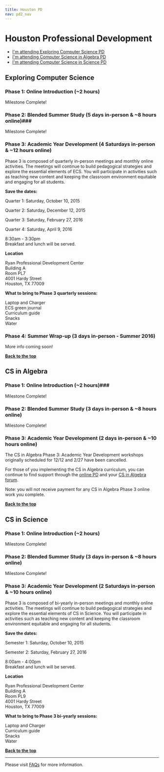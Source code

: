 ```yaml
---
title: Houston PD
nav: pd2_nav
---
```

<a id="top"></a>

# Houston Professional Development

- [I'm attending Exploring Computer Science PD](#ecs)
- [I'm attending Computer Science in Algebra PD](#algebra)
- [I'm attending Computer Science in Science PD](#science)

<a id="ecs"></a>

## Exploring Computer Science

### Phase 1: Online Introduction (~2 hours) ###

Milestone Complete!
### Phase 2: Blended Summer Study  (5 days in-person & ~8 hours online)###


Milestone Complete!


### Phase 3: Academic Year Development (4 Saturdays in-person & ~12 hours online) ###

Phase 3 is composed of quarterly in-person meetings and monthly online activities. The meetings will continue to build pedagogical strategies and explore the essential elements of ECS. You will participate in activities such as teaching new content and keeping the classroom environment equitable and engaging for all students.


**Save the dates:**

Quarter 1: Saturday, October 10, 2015

Quarter 2: Saturday, December 12, 2015

Quarter 3: Saturday, February 27, 2016

Quarter 4: Saturday, April 9, 2016

8:30am - 3:30pm
<br/>
Breakfast and lunch will be served.

**Location**

Ryan Professional Development Center<br/>
Building A<br/>
Room PL7<br/>
4001 Hardy Street<br/>
Houston, TX 77009


**What to bring to Phase 3 quarterly sessions:**

Laptop and Charger
<br/>
ECS green journal <br/>
Curriculum guide
<br/>
Snacks
<br/>
Water

### Phase 4: Summer Wrap-up (3 days in-person - Summer 2016) ###

More info coming soon!

[**Back to the top**](#top)

<a id="algebra"></a>

## CS in Algebra

### Phase 1: Online Introduction (~2 hours)###

Milestone Complete!
### Phase 2: Blended Summer Study (3 days in-person & ~8 hours online) ###


Milestone Complete!



### Phase 3: Academic Year Development (2 days in-person & ~10 hours online) ###

The CS in Algebra Phase 3: Academic Year Development workshops originally scheduled for 12/12 and 2/27 have been cancelled.

For those of you implementing the CS in Algebra curriculum, you can continue to find support through the [online PD](studio.code.org) and your [CS in Algebra forum](http://forum.code.org/c/cs-in-algebra). 

Note: you will not receive payment for any CS in Algebra Phase 3 online work you complete. 

[**Back to the top**](#top)

<a id="science"></a>

## CS in Science

### Phase 1: Online Introduction (~2 hours) ###

Milestone Complete!
### Phase 2: Blended Summer Study (3 days in-person & ~8 hours online)  ###


Milestone Complete!


### Phase 3: Academic Year Development (2 Saturdays in-person & ~10 hours online) ###

Phase 3 is composed of bi-yearly in-person meetings and monthly online activities. The meetings will continue to build pedagogical strategies and explore the essential elements of CS in Science. You will participate in activities such as teaching new content and keeping the classroom environment equitable and engaging for all students.


**Save the dates:**

Semester 1: Saturday, October 10, 2015 

Semester 2: Saturday, February 27, 2016 

8:00am - 4:00pm<br/>
Breakfast and lunch will be served. 

**Location**

Ryan Professional Development Center<br/>
Building A<br/>
Room PL9<br/>
4001 Hardy Street<br/>
Houston, TX 77009

**What to bring to Phase 3 bi-yearly sessions:**

Laptop and Charger
<br/>
Curriculum guide
<br/>
Snacks
<br/>
Water

[**Back to the top**](#top)

----------
Please visit [FAQs](/educate/pd/15-16/faq) for more information.

<br />
<br />